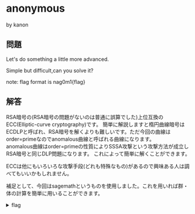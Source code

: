 # anonymous

by kanon

## 問題
Let's do something a little more advanced.

Simple but difficult,can you solve it?

note: flag format is nag0m1{flag}


## 解答

RSA暗号の(RSA暗号の問題がないのは普通に誤算でした)上位互換のECC(Elliptic-curve cryptography)です。
簡単に解説しますと楕円曲線暗号はECDLPと呼ばれ、RSA暗号を解くよりも難しいです。ただ今回の曲線はorder=primeなのでanomalous曲線と呼ばれる曲線になります。<br>
anomalous曲線はorder=primeの性質によりSSSA攻撃という攻撃方法が成立しRSA暗号と同じDLP問題になります。
これによって簡単に解くことができます。

ECCは他にもいろいろな攻撃手段(どれも特殊なもの)があるので興味ある人は調べてもいいかもしれません。

補足として、今回はsagemathというものを使用しました。これを用いれば群・体の計算を簡単に用いることができます。

<details>
  <summary>flag</summary>

  > nag0m1{4n0m4l0u5_curv3}

</details>
